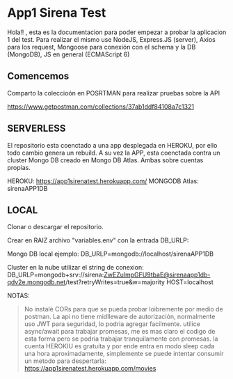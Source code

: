 # App1 Sirena Test

Hola!! , esta es la documentacion para poder empezar a probar la aplicacion 1 del test. Para realizar el mismo use NodeJS, Express.JS (server), Axios para los request, Mongoose para conexión con el schema y la DB (MongoDB), JS en general (ECMAScript 6)

## Comencemos

Comparto la coleccioón en POSRTMAN para realizar pruebas sobre la API

https://www.getpostman.com/collections/37ab1ddf84108a7c1321


## SERVERLESS

El repositorio esta coenctado a una app desplegada en HEROKU, por ello todo cambio genera un rebuild. A su vez la APP, esta coenctada contra un cluster Mongo DB creado en Mongo DB Atlas. Ambas sobre cuentas propias.

HEROKU: https://app1sirenatest.herokuapp.com/
MONGODB Atlas: sirenaAPP1DB 

## LOCAL

Clonar o descargar el repositorio. 

Crear en RAIZ archivo "variables.env" con la entrada DB_URLP:

Mongo DB local ejemplo: 
DB_URLP=mongodb://localhost/sirenaAPP1DB

Cluster en la nube utilizar el string de conexion: 
DB_URLP=mongodb+srv://sirena:ZwEZulmpGFU9tbaE@sirenaapp1db-qdv2e.mongodb.net/test?retryWrites=true&w=majority
HOST=localhost


NOTAS:
> No instalé CORs para que se pueda probar loibremente por medio de postman.
> La api no tiene midlleware de autorización, normalmente uso JWT para seguridad, lo podria agregar facilmente.
>utilice async/await para trabajar promesas, me es mas claro el codigo de esta forma pero se podria trabajar tranquilamente con promesas.
>la cuenta HEROKIU es gratuita y por ende entra en modo sleep cada una hora aproximadamente, simplemente se puede intentar consumir un metodo para despertarla:
https://app1sirenatest.herokuapp.com/movies
